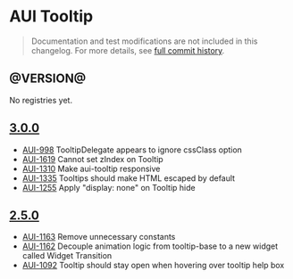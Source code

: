 # AUI Tooltip

> Documentation and test modifications are not included in this changelog. For more details, see [full commit history](https://github.com/liferay/alloy-ui/commits/master/src/aui-tooltip).

## @VERSION@

No registries yet.

## [3.0.0](https://github.com/liferay/alloy-ui/releases/tag/3.0.0)

* [AUI-998](https://issues.liferay.com/browse/AUI-998) TooltipDelegate appears to ignore cssClass option
* [AUI-1619](https://issues.liferay.com/browse/AUI-1619) Cannot set zIndex on Tooltip
* [AUI-1310](https://issues.liferay.com/browse/AUI-1310) Make aui-tooltip responsive
* [AUI-1335](https://issues.liferay.com/browse/AUI-1335) Tooltips should make HTML escaped by default
* [AUI-1255](https://issues.liferay.com/browse/AUI-1255) Apply "display: none" on Tooltip hide

## [2.5.0](https://github.com/liferay/alloy-ui/releases/tag/2.5.0)

* [AUI-1163](https://issues.liferay.com/browse/AUI-1163) Remove unnecessary constants
* [AUI-1162](https://issues.liferay.com/browse/AUI-1162) Decouple animation logic from tooltip-base to a new widget called Widget Transition
* [AUI-1092](https://issues.liferay.com/browse/AUI-1092) Tooltip should stay open when hovering over tooltip help box